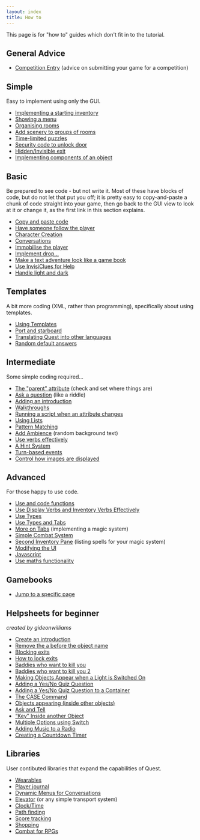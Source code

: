 ```yaml
---
layout: index
title: How to
---
```


This page is for "how to" guides which don't fit in to the tutorial.


General Advice
--------------

-   [Competition Entry](competition_entry.html) (advice on submitting your game for a competition)



Simple
------

Easy to implement using only the GUI.

-   [Implementing a starting inventory](starting_inventory.html)
-   [Showing a menu](showing_a_menu.html)
-   [Organising rooms](organise_rooms.html)
-   [Add scenery to groups of rooms](scenery.html)
-   [Time-limited puzzles](timelimitedpuzzles.html)
-   [Security code to unlock door](unlockdoor.html)
-   [Hidden/Invisible exit](hiddenexit.html)
-   [Implementing components of an object](implementing_components_of_an_object.html)


Basic
-----

Be prepared to see code - but not write it. Most of these have blocks of code, but do not let that put you off; it is pretty easy to copy-and-paste a chunk of code straight into your game, then go back to the GUI view to look at it or change it, as the first link in this section explains.

-   [Copy and paste code](copy_and_paste_code.html)
-   [Have someone follow the player](following.html)
-   [Character Creation](character_creation.html)
-   [Conversations](conversations.html)
-   [Immobilise the player](immobilise_the_player.html)
-   [Implement drop...](implement_drop....html)
-   [Make a text adventure look like a game book](text_adventure_gamebook.html)
-   [Use InvisiClues for Help](invisiclues.html)
-   [Handle light and dark](light_and_dark.html)


Templates
---------

A bit more coding (XML, rather than programming), specifically about using templates.

-   [Using Templates](using_templates.html)
-   [Port and starboard](port_and_starboard.html)
-   [Translating Quest into other languages](translating_quest.html)
-   [Random default answers](random_default_answers.html)


Intermediate
------------

Some simple coding required...

-   [The "parent" attribute](parent.html) (check and set where things are)
-   [Ask a question](ask_a_question.html) (like a riddle)
-   [Adding an introduction](adding_introduction_text.html)
-   [Walkthroughs](walkthroughs.html)
-   [Running a script when an attribute changes](change_scripts.html)
-   [Using Lists](using_lists.html)
-   [Pattern Matching](pattern_matching.html)
-   [Add Ambience](ambience.html) (random background text)
-   [Use verbs effectively](using_verbs.html)
-   [A Hint System](a_hint_system.html)
-   [Turn-based events](turn_based_events.html)
-   [Control how images are displayed](imagedisplay.html)


Advanced
-------------
For those happy to use code.

-   [Use and code functions](using_functions.html)
-   [Use Display Verbs and Inventory Verbs Effectively](display_verbs.html)
-   [Use Types](using_types.html)
-   [Use Types and Tabs](using_types_and_tabs__advanced_.html)
-   [More on Tabs](more_on_tabs__advanced_.html) (implementing a magic system)
-   [Simple Combat System](simple_combat_system__advanced_.html)
-   [Second Inventory Pane](second_inventory_pane__advanced_.html) (listing spells for your magic system)
-   [Modifying the UI](modifying_the_ui__advanced_.html)
-   [Javascript](javascript.html)
-   [Use maths functionality](use_maths_functionality.html)


Gamebooks
---------

-   [Jump to a specific page](pagepreview.html)

Helpsheets for beginner
-----------------------

*created by gideonwilliams*

-   [Create an introduction](hs_introduction.html)
-   [Remove the a before the object name](hs_removea.html)
-   [Blocking exits](hs_blockingexit.html)
-   [How to lock exits](hs_lockedexits.html)
-   [Baddies who want to kill you](hs_baddy1.html)
-   [Baddies who want to kill you 2](hs_baddy2.html)
-   [Making Objects Appear when a Light is Switched On](hs_objectsappear.html)
-   [Adding a Yes/No Quiz Question](hs_addingquestion1.html)
-   [Adding a Yes/No Quiz Question to a Container](hs_addingquestion2.html)
-   [The CASE Command](hs_case.html)
-   [Objects appearing (inside other objects)](hs_appearingobjects.html)
-   [Ask and Tell](hs_asktell.html)
-   [“Key” Inside another Object](hs_keyinside.html)
-   [Multiple Options using Switch](hs_multiple.html)
-   [Adding Music to a Radio](hs_radio.html)
-   [Creating a Countdown Timer](hs_countdown.html)



Libraries
---------

User contibuted libraries that expand the capabilities of Quest.

-   [Wearables](../libraries/clothing_library2.html)
-   [Player journal](../libraries/journal_library.html)
-   [Dynamic Menus for Conversations](../libraries/dynamic_menus_for_conversations.html)
-   [Elevator](../libraries/elevator.html) (or any simple transport system)
-   [Clock/Time](../libraries/clock_library.html)
-   [Path finding](../libraries/path_library.html)
-   [Score tracking](../libraries/score_library.html)
-   [Shopping](../libraries/shopping_library.html)
-   [Combat for RPGs](../libraries/combat_library.html)

